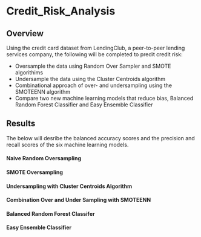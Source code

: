 # Credit_Risk_Analysis

## Overview

Using the credit card dataset from LendingClub, a peer-to-peer lending services company, the following will be completed to predit credit risk:

  * Oversample the data using Random Over Sampler and SMOTE algorithims
  * Undersample the data using the Cluster Centroids algorithm
  * Combinational approach of over- and undersampling using the SMOTEENN algorithm
  * Compare two new machine learning models that reduce bias, Balanced Random Forest Classifier and Easy Ensemble Classifier

## Results

The below will desribe the balanced accuracy scores and the precision and recall scores of the six machine learning models.

#### Naive Random Oversampling
#### SMOTE Oversampling
#### Undersampling with Cluster Centroids Algorithm
#### Combination Over and Under Sampling with SMOTEENN
#### Balanced Random Forest Classifer
#### Easy Ensemble Classifier



